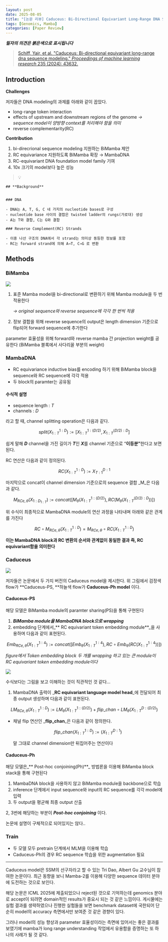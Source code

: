 ```yaml
---
layout: post
date: 2025-08-05
title: "[논문 리뷰] Caduceus: Bi-Directional Equivariant Long-Range DNA Sequence Modeling"
tags: [Genomics, Mamba]
categories: [Paper Review]
---
```


<span class="notion-red">_**필자의 의견은 붉은색으로 표시됩니다**_</span>


> [Schiff, Yair, et al. "Caduceus: Bi-directional equivariant long-range dna sequence modeling." ](https://pmc.ncbi.nlm.nih.gov/articles/PMC12189541/)[_Proceedings of machine learning research_](https://pmc.ncbi.nlm.nih.gov/articles/PMC12189541/)[ 235 (2024): 43632.](https://pmc.ncbi.nlm.nih.gov/articles/PMC12189541/)



## Introduction


**Challenges**


저자들은 DNA modeling의 과제를 아래와 같이 꼽았다.

- long-range token interaction
- effects of upstream and downstream regions of the genome 
_→ sequence model이 양방향 context를 처리해야 함을 의미_
- reverse complementarity(RC)

**Contribution**

1. bi-direcrional sequence modeling 지원하는 BiMamba 제안
1. RC equivariance 지원하도록 BiMamba 확장 → MambaDNA
1. RC-equivariant DNA foundation model family 기여
1. 10x 크기의 model보다 높은 성능

> 💡 


	## **Background**


	### DNA

	- DNA는 A, T, G, C 네 가지의 nucleotide bases로 구성
	- nucleotide base 사이의 결합은 twisted ladder의 rungs(가로대) 생성
	- A는 T와 결합, C는 G와 결합

	### Reverse Complement(RC) Strands

	- 이중 나선 구조의 DNA에서 각 strand는 의미상 동등한 정보를 포함
	- RC는 forward strand에 의해 A→T, C→G 로 변환


## Methods



### BiMamba


![](https://prod-files-secure.s3.us-west-2.amazonaws.com/542b861c-36a8-4051-84e5-8804b6728dba/2c247d59-7815-4980-99f0-8f0d21f445a7/image.png?X-Amz-Algorithm=AWS4-HMAC-SHA256&X-Amz-Content-Sha256=UNSIGNED-PAYLOAD&X-Amz-Credential=ASIAZI2LB466V5ZLLRE3%2F20250908%2Fus-west-2%2Fs3%2Faws4_request&X-Amz-Date=20250908T150126Z&X-Amz-Expires=3600&X-Amz-Security-Token=IQoJb3JpZ2luX2VjEFYaCXVzLXdlc3QtMiJIMEYCIQDejYIWYecek8Y%2F7ms0IJAz68unKqMp2Vyj7PfyaHh4bAIhAIWKnBKSJXF3o%2Bs8fIvZDOhtRLxxv5Uuo5ZNdmfKyWDkKogECL%2F%2F%2F%2F%2F%2F%2F%2F%2F%2F%2FwEQABoMNjM3NDIzMTgzODA1IgyNOwFnK49CIYW5gwcq3AOuVaYOC9pWTT5m2AywQRpmxmHUn6jw8H03zhzHmpGT7MfUJlvCHrbHKn1ShPfo%2FNBiWloek7%2B%2FL4%2FTW%2BQsKA4y%2BNQDUTZDdkBTArT%2FnxlxFxXRVUp0lfkjNuUPGfaSJY5AwRIuOr4dGRSZWJnOq3VJW5lpK4n%2FAVYQwsKCSYrCOjWvymHpMMjbUxcfGaeeGCGXjl6qZdnDrk1fT92qAwmAbPNE4Pdll8iCKjJjrhM7Kg2yQiLVaC9rt8XJ5UAus3L%2BFShhVqwECR77gsMp3xilDcVLAwOevz87Dicsd7%2F%2F4jA%2FXbf%2B0z55F31AmV3IqqM54G4%2BjoH9mSmkbfq7C0XNKfPhV%2F7Ts79bJKitOETMvaUvV9UZ%2FqS25hSL3X5R0HJGZW3TiV1WQm2ezfDMTgBHEgC00iivxX%2BvMTIFquSXtzyoebcJzl3vvokCUREFbFIT6aqJ%2BNnZfXJtimPeRyuhQHUlppHeEJpClCl66Bcs65do0px0yiRmlxWLtUgYCA9PjBcE3Rdl0uyjOQw0%2Flqs1PqVFh0QZ%2Ftr3eDv4JrBffg2bYd1dhfwB1u0uENaBrykwsZF%2FC1LjylxggnSvEK1cWRow%2BGYjIhNVFeMLnIGXOAZ%2F5VinhVD9o6rnjDdyfvFBjqkAa25rcQSlbeyMyW4lWzyY43bUMA866AI77wl78Q7FPxIUeNDBbDSLV02S4Dj7H9EQ%2FuTvalVEPJjPsqzsicS3%2BIH4VnGzPK1T0TanuUtITB%2Bkmjq8xzPp0%2FD2p4%2BFUCCzMCY9vy7vTGUoxu1pnLZM6jrXlzvaYyECXmfitXaIL8yI28DWlEW57mzIiQlrW4k7FOiEjVcnX1kqo3%2FFrWHrKNMk%2F6y&X-Amz-Signature=75ee980cacd3f7729b40a409817ea2840fc1dc0193854a5d5d723d4a0585b34c&X-Amz-SignedHeaders=host&x-amz-checksum-mode=ENABLED&x-id=GetObject)

1. 표준 Mamba model을 bi-directional로 변환하기 위해 Mamba module을 두 번 적용한다

	_→ original sequence와 reverse sequence에 각각 한 번씩 적용_

1. 정보 결합을 위해 reverse sequence의 output은 length dimension 기준으로 flip되어 forward sequence에 추가한다

parameter 효율성을 위해 forward와 reverse mamba 간 projection weight를 공유한다 (BiMamba 블록에서 사다리꼴 부분의 weight)



### MambaDNA

- RC equivariance inductive bias를 encoding 하기 위해 BiMamba block을 sequence와 RC sequence에 각각 적용
- 두 block의 paramter는 공유됨


#### 수식적 설명

- sequence length : _T_
- channels : _D_

라고 할 때,  channel splitting operation은 다음과 같다.


$$
split(X^{1:D}_{1:T}):=[X^{1:(D/2)}_{1:T},X^{(D/2):D}_{1:T}]
$$


<span class="notion-red">쉽게 말해 </span><span class="notion-red">_**D**_</span><span class="notion-red"> channel을 가진 길이가 </span><span class="notion-red">_**T**_</span><span class="notion-red">인 </span><span class="notion-red">_**X**_</span><span class="notion-red">를 channel 기준으로 “</span><span class="notion-red">**이등분”**</span><span class="notion-red">한다고 보면 된다.</span>


RC 연산은 다음과 같이 정의된다.


$$
RC(X^{1:D}_{1:T}):=X^{D:1}_{T:1}
$$


마지막으로 concat이 channel dimension 기준으로의 sequence 결합 _M_은 다음과 같다.


$$
M_{RCe,\theta}(X_{1:D_{1:T}}):=concat([M_{\theta}(X^{1:(D/2)}_{1:T}),RC(M_{\theta}(X^{(D/2):D}_{1:T}))])
$$


위 수식이 최종적으로 MambaDNA module의 연산 과정을 나타내며 아래와 같은 관계를 가진다


$$
RC\circ M_{RCe,\theta}(X^{1:D}_{1:T}) = M_{RCe,\theta} \circ RC(X^{1:D}_{1:T})
$$


**이는 MambaDNA block과 RC 변환의 순서와 관계없이 동일한 결과 즉, RC equivariant함을 의미한다**



### Caduceus


![](https://prod-files-secure.s3.us-west-2.amazonaws.com/542b861c-36a8-4051-84e5-8804b6728dba/f94a60d7-8145-473b-aef9-7c68d3ec604a/image.png?X-Amz-Algorithm=AWS4-HMAC-SHA256&X-Amz-Content-Sha256=UNSIGNED-PAYLOAD&X-Amz-Credential=ASIAZI2LB466V5ZLLRE3%2F20250908%2Fus-west-2%2Fs3%2Faws4_request&X-Amz-Date=20250908T150126Z&X-Amz-Expires=3600&X-Amz-Security-Token=IQoJb3JpZ2luX2VjEFYaCXVzLXdlc3QtMiJIMEYCIQDejYIWYecek8Y%2F7ms0IJAz68unKqMp2Vyj7PfyaHh4bAIhAIWKnBKSJXF3o%2Bs8fIvZDOhtRLxxv5Uuo5ZNdmfKyWDkKogECL%2F%2F%2F%2F%2F%2F%2F%2F%2F%2F%2FwEQABoMNjM3NDIzMTgzODA1IgyNOwFnK49CIYW5gwcq3AOuVaYOC9pWTT5m2AywQRpmxmHUn6jw8H03zhzHmpGT7MfUJlvCHrbHKn1ShPfo%2FNBiWloek7%2B%2FL4%2FTW%2BQsKA4y%2BNQDUTZDdkBTArT%2FnxlxFxXRVUp0lfkjNuUPGfaSJY5AwRIuOr4dGRSZWJnOq3VJW5lpK4n%2FAVYQwsKCSYrCOjWvymHpMMjbUxcfGaeeGCGXjl6qZdnDrk1fT92qAwmAbPNE4Pdll8iCKjJjrhM7Kg2yQiLVaC9rt8XJ5UAus3L%2BFShhVqwECR77gsMp3xilDcVLAwOevz87Dicsd7%2F%2F4jA%2FXbf%2B0z55F31AmV3IqqM54G4%2BjoH9mSmkbfq7C0XNKfPhV%2F7Ts79bJKitOETMvaUvV9UZ%2FqS25hSL3X5R0HJGZW3TiV1WQm2ezfDMTgBHEgC00iivxX%2BvMTIFquSXtzyoebcJzl3vvokCUREFbFIT6aqJ%2BNnZfXJtimPeRyuhQHUlppHeEJpClCl66Bcs65do0px0yiRmlxWLtUgYCA9PjBcE3Rdl0uyjOQw0%2Flqs1PqVFh0QZ%2Ftr3eDv4JrBffg2bYd1dhfwB1u0uENaBrykwsZF%2FC1LjylxggnSvEK1cWRow%2BGYjIhNVFeMLnIGXOAZ%2F5VinhVD9o6rnjDdyfvFBjqkAa25rcQSlbeyMyW4lWzyY43bUMA866AI77wl78Q7FPxIUeNDBbDSLV02S4Dj7H9EQ%2FuTvalVEPJjPsqzsicS3%2BIH4VnGzPK1T0TanuUtITB%2Bkmjq8xzPp0%2FD2p4%2BFUCCzMCY9vy7vTGUoxu1pnLZM6jrXlzvaYyECXmfitXaIL8yI28DWlEW57mzIiQlrW4k7FOiEjVcnX1kqo3%2FFrWHrKNMk%2F6y&X-Amz-Signature=161bd18fd8fdc797982412be96e7ffa9133cc98074696312cbbd8cdf9b220bdc&X-Amz-SignedHeaders=host&x-amz-checksum-mode=ENABLED&x-id=GetObject)


저자들은 논문에서 두 가지 버전의 Caduceus model을 제시한다. 위 그림에서 검정색 flow가 **Caduceus-PS, **하늘색 flow가 **Caduceus-Ph model** 이다.



#### Caduceus-PS


해당 모델은 BiMamba module의 paramter sharing(PS)을 통해 구현된다

1. _**BiMamba module을 MambaDNA block으로 wrapping**_
1. embedding 단계에서_** RC equivariant token embedding module**_을 사용하며 다음과 같이 표현된다.

$$
Emb_{RCe,\theta}(X^{1:4}_{1:T}):=concat([Emb_{\theta}(X^{1:4}_{1:T}),RC \circ Emb_{\theta}(RC(X^{1:4}_{1:T}))])
$$


_figure에서 Token embedding block 두 개를 wrapping 하고 있는 큰 module이 RC equivariant token embedding module이다_


![](https://prod-files-secure.s3.us-west-2.amazonaws.com/542b861c-36a8-4051-84e5-8804b6728dba/b175e4da-71eb-4e91-8c23-a06dabe673c9/image.png?X-Amz-Algorithm=AWS4-HMAC-SHA256&X-Amz-Content-Sha256=UNSIGNED-PAYLOAD&X-Amz-Credential=ASIAZI2LB466V5ZLLRE3%2F20250908%2Fus-west-2%2Fs3%2Faws4_request&X-Amz-Date=20250908T150126Z&X-Amz-Expires=3600&X-Amz-Security-Token=IQoJb3JpZ2luX2VjEFYaCXVzLXdlc3QtMiJIMEYCIQDejYIWYecek8Y%2F7ms0IJAz68unKqMp2Vyj7PfyaHh4bAIhAIWKnBKSJXF3o%2Bs8fIvZDOhtRLxxv5Uuo5ZNdmfKyWDkKogECL%2F%2F%2F%2F%2F%2F%2F%2F%2F%2F%2FwEQABoMNjM3NDIzMTgzODA1IgyNOwFnK49CIYW5gwcq3AOuVaYOC9pWTT5m2AywQRpmxmHUn6jw8H03zhzHmpGT7MfUJlvCHrbHKn1ShPfo%2FNBiWloek7%2B%2FL4%2FTW%2BQsKA4y%2BNQDUTZDdkBTArT%2FnxlxFxXRVUp0lfkjNuUPGfaSJY5AwRIuOr4dGRSZWJnOq3VJW5lpK4n%2FAVYQwsKCSYrCOjWvymHpMMjbUxcfGaeeGCGXjl6qZdnDrk1fT92qAwmAbPNE4Pdll8iCKjJjrhM7Kg2yQiLVaC9rt8XJ5UAus3L%2BFShhVqwECR77gsMp3xilDcVLAwOevz87Dicsd7%2F%2F4jA%2FXbf%2B0z55F31AmV3IqqM54G4%2BjoH9mSmkbfq7C0XNKfPhV%2F7Ts79bJKitOETMvaUvV9UZ%2FqS25hSL3X5R0HJGZW3TiV1WQm2ezfDMTgBHEgC00iivxX%2BvMTIFquSXtzyoebcJzl3vvokCUREFbFIT6aqJ%2BNnZfXJtimPeRyuhQHUlppHeEJpClCl66Bcs65do0px0yiRmlxWLtUgYCA9PjBcE3Rdl0uyjOQw0%2Flqs1PqVFh0QZ%2Ftr3eDv4JrBffg2bYd1dhfwB1u0uENaBrykwsZF%2FC1LjylxggnSvEK1cWRow%2BGYjIhNVFeMLnIGXOAZ%2F5VinhVD9o6rnjDdyfvFBjqkAa25rcQSlbeyMyW4lWzyY43bUMA866AI77wl78Q7FPxIUeNDBbDSLV02S4Dj7H9EQ%2FuTvalVEPJjPsqzsicS3%2BIH4VnGzPK1T0TanuUtITB%2Bkmjq8xzPp0%2FD2p4%2BFUCCzMCY9vy7vTGUoxu1pnLZM6jrXlzvaYyECXmfitXaIL8yI28DWlEW57mzIiQlrW4k7FOiEjVcnX1kqo3%2FFrWHrKNMk%2F6y&X-Amz-Signature=3de3b0b4471c07cf998f443deae2280ec670fc42b96a993f08d43895457b96eb&X-Amz-SignedHeaders=host&x-amz-checksum-mode=ENABLED&x-id=GetObject)


<span class="notion-red">수식보다는 그림을 보고 이해하는 것이 직관적인 것 같다…</span>

1. MambaDNA 출력이 _**RC equivariant language model head**_에 전달되어 최종 output 생성하며 다음과 같이 표현된다.

$$
LM_{RCe,\theta}(X^{1:D}_{1:T}):= LM_{\theta}(X^{1:(D/2)}_{1:T})+flip\_chan\circ LM_{\theta}(X^{D:(D/2)}_{1:T})
$$

- 채널 flip 연산인 _**flip\_chan**_은 다음과 같이 정의한다.

	$$
	flip\_chan(X^{1:D}_{1:T}):=(X^{D:1}_{1:T})
	$$


	말 그대로 channel dimension만 뒤집어주는 연산이다



#### Caduceus-Ph


해당 모델은_** Post-hoc conjoining(Ph)**_ 방법론을 이용해 BiMamba block stack을 통해 구현된다

1. MambaDNA block을 사용하지 않고 BiMamba module을 backbone으로 학습
1. inference 단계에서 input sequence와 input의 RC sequence를 각각 model에 입력
1. 두 output을 평균해 최종 output 산출

2, 3번에 해당하는 부분이 _**Post-hoc conjoining**_ 이다.


<span class="notion-red">논문에 설명이 구체적으로 되어있지는 않다..</span>



### Train

- 두 모델 모두 pretrain 단계에서 MLM을 이용해 학습
- Caduceus-Ph의 경우 RC sequence 학습을 위한 augmentation 필요

---


<span class="notion-red">Caduceus model은 SSM의 선구자라고 할 수 있는 Tri Dao, Albert Gu 교수님이 참여한 논문이다. 최근 동향을 보니 Mamba-2를 이용해 다양한 sequence 데이터 분야에 도전하는 것으로 보인다.</span>


<span class="notion-red">해당 논문은 ICML 2025에 제출되었으나 reject된 것으로 기억하는데 genomics 분야로 accept이 되려면 domain적인 results가 중요시 되는 것 같은 느낌이다. 게시물에는 실험 결과를 생략하였으나 진행한 실험들을 보면 benchmark dataset에 국한되어 단순히 model의 accuracy 측면에서만 보여준 것 같은 경향이 있다.</span>


<span class="notion-red">그러나 model의 성능 향상과 parameter 효율성이라는 측면에 있어서는 좋은 결과를 보였기에 mamba가 long range understanding 작업에서 유용함을 증명하는 또 하나의 사례가 될 것 같다.</span>

